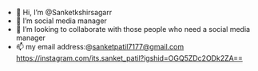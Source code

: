 - 👋 Hi, I’m @Sanketkshirsagarr
- 👀 I’m social media manager 
- 💞️ I’m looking to collaborate with those people who need a social media manager 
- 📫 my email address:@sanketpatil7177@gmail.com 
https://instagram.com/its.sanket_patil?igshid=OGQ5ZDc2ODk2ZA==

<!---
Sanketkshirsagarr/Sanketkshirsagarr is a ✨ special ✨ repository because its `README.md` (this file) appears on your GitHub profile.
You can click the Preview link to take a look at your changes.
--->
